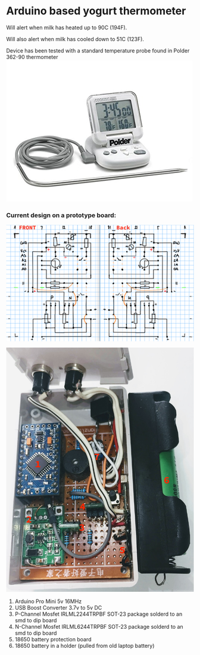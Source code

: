 # Arduino based yogurt thermometer
Will alert when milk has heated up to 90C (194F).

Will also alert when milk has cooled down to 51C (123F).

Device has been tested with a standard temperature probe found in Polder 362-90 thermometer
![Polder 362-90](https://github.com/lovegandhi/arduino-yogurt-thermometer/blob/master/images/polder.jpg)

### Current design on a prototype board:
![schematic on prototype board](https://github.com/lovegandhi/arduino-yogurt-thermometer/blob/master/images/prototype-board.png)

![prototype board finished](https://github.com/lovegandhi/arduino-yogurt-thermometer/blob/master/images/prototype%20front%20annotated.JPG)

1. Arduino Pro Mini 5v 16MHz
2. USB Boost Converter 3.7v to 5v DC
3. P-Channel Mosfet IRLML2244TRPBF SOT-23 package solderd to an smd to dip board
4. N-Channel Mosfet IRLML6244TRPBF SOT-23 package solderd to an smd to dip board
5. 18650 battery protection board
6. 18650 battery in a holder (pulled from old laptop battery)
